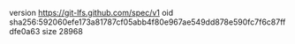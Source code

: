 version https://git-lfs.github.com/spec/v1
oid sha256:592060efe173a81787cf05abb4f80e967ae549dd878e590fc7f6c87ffdfe0a63
size 28968

